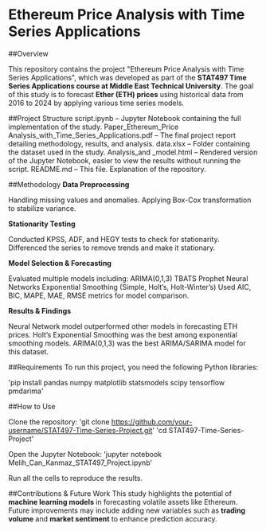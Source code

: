 # Ethereum Price Analysis with Time Series Applications

##Overview

This repository contains the project "Ethereum Price Analysis with Time Series Applications", which was developed as part of the **STAT497 Time Series Applications course at Middle East Technical University**. The goal of this study is to forecast **Ether (ETH) prices** using historical data from 2016 to 2024 by applying various time series models.

##Project Structure
script.ipynb – Jupyter Notebook containing the full implementation of the study.
Paper_Ethereum_Price Analysis_with_Time_Series_Applications.pdf – The final project report detailing methodology, results, and analysis.
data.xlsx – Folder containing the dataset used in the study.
Analysis_and _model.html – Rendered version of the Jupyter Notebook, easier to view the results without running the script. 
README.md – This file. Explanation of the repository.

##Methodology
**Data Preprocessing**

Handling missing values and anomalies.
Applying Box-Cox transformation to stabilize variance.

**Stationarity Testing**

Conducted KPSS, ADF, and HEGY tests to check for stationarity.
Differenced the series to remove trends and make it stationary.

**Model Selection & Forecasting**

Evaluated multiple models including:
ARIMA(0,1,3)
TBATS
Prophet
Neural Networks
Exponential Smoothing (Simple, Holt’s, Holt-Winter’s)
Used AIC, BIC, MAPE, MAE, RMSE metrics for model comparison.

**Results & Findings**

Neural Network model outperformed other models in forecasting ETH prices.
Holt’s Exponential Smoothing was the best among exponential smoothing models.
ARIMA(0,1,3) was the best ARIMA/SARIMA model for this dataset.

##Requirements
To run this project, you need the following Python libraries:

'pip install pandas numpy matplotlib statsmodels scipy tensorflow pmdarima'

##How to Use

Clone the repository:
'git clone https://github.com/your-username/STAT497-Time-Series-Project.git'
'cd STAT497-Time-Series-Project'

Open the Jupyter Notebook:
'jupyter notebook Melih_Can_Kanmaz_STAT497_Project.ipynb'

Run all the cells to reproduce the results.

##Contributions & Future Work
This study highlights the potential of **machine learning models** in forecasting volatile assets like Ethereum.
Future improvements may include adding new variables such as **trading volume** and **market sentiment** to enhance prediction accuracy.
